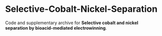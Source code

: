 # Selective-Cobalt-Nickel-Separation
Code and supplementary archive for **Selective cobalt and nickel separation by bioacid-mediated electrowinning**.
